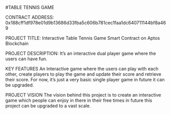 #TABLE TENNIS GAME

CONTRACT ADDRESS: 0x188cff1df978e01d9b13686d33fba5c606b781cec1faa1dc640711144bf8a469

PROJECT TITLE:
Interactive Table Tennis Game Smart Contract on Aptos Blockchain

PROJECT DESCRIPTION:
It’s an interactive dual player game where the users can have fun.

KEY FEATURES
An Interactive game where the users can play with each other, create players to play the game and update their score and retrieve their score. For now, it’s just a very basic single player game in future it can be upgraded. 

PROJECT VISION
The vision behind this project is to create an interactive game which people can enjoy in there in their free times in future this project can be upgraded to a vast scale.
